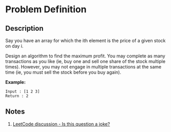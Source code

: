 # Problem Definition

## Description

Say you have an array for which the ith element is the price of a given stock on day i.

Design an algorithm to find the maximum profit. You may complete as many transactions as you like (ie, buy one and sell one share of the stock multiple times). However, you may not engage in multiple transactions at the same time (ie, you must sell the stock before you buy again).

**Example:**

```text
Input : [1 2 3]
Return : 2
```

## Notes

1. [LeetCode discussion - Is this question a joke?](https://leetcode.com/problems/best-time-to-buy-and-sell-stock-ii/discuss/39402/Is-this-question-a-joke)